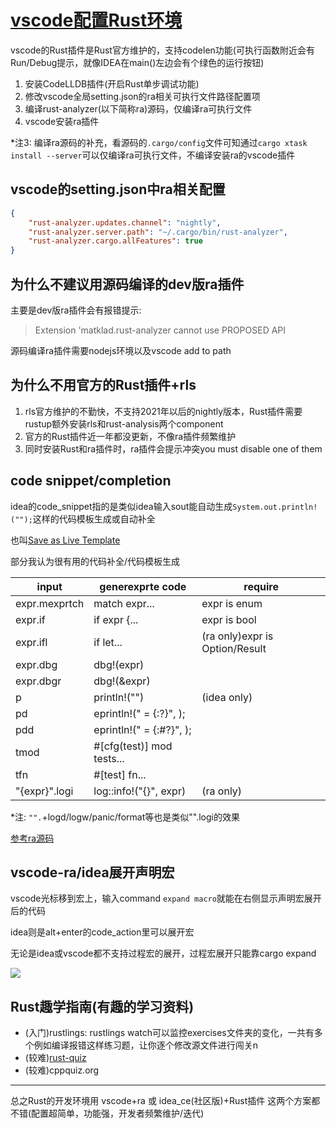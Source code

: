 # [vscode配置Rust环境](/archive/vscode/vscode_setup_rust.md)

vscode的Rust插件是Rust官方维护的，支持codelen功能(可执行函数附近会有Run/Debug提示，就像IDEA在main()左边会有个绿色的运行按钮)

1. 安装CodeLLDB插件(开启Rust单步调试功能)
2. 修改vscode全局setting.json的ra相关可执行文件路径配置项
3. 编译rust-analyzer(以下简称ra)源码，仅编译ra可执行文件
4. vscode安装ra插件

*注3: 编译ra源码的补充，看源码的`.cargo/config`文件可知通过`cargo xtask install --server`可以仅编译ra可执行文件，不编译安装ra的vscode插件

## vscode的setting.json中ra相关配置

```json
{
    "rust-analyzer.updates.channel": "nightly",
    "rust-analyzer.server.path": "~/.cargo/bin/rust-analyzer",
    "rust-analyzer.cargo.allFeatures": true
}
```

## 为什么不建议用源码编译的dev版ra插件

主要是dev版ra插件会有报错提示:

> Extension 'matklad.rust-analyzer cannot use PROPOSED API

源码编译ra插件需要nodejs环境以及vscode add to path

## 为什么不用官方的Rust插件+rls

1. rls官方维护的不勤快，不支持2021年以后的nightly版本，Rust插件需要rustup额外安装rls和rust-analysis两个component
2. 官方的Rust插件近一年都没更新，不像ra插件频繁维护
3. 同时安装Rust和ra插件时，ra插件会提示冲突you must disable one of them

## code snippet/completion

idea的code_snippet指的是类似idea输入sout能自动生成`System.out.println!("");`这样的代码模板生成或自动补全

也叫[Save as Live Template](https://www.jetbrains.com/webstorm/guide/tips/save-as-live-template/)

部分我认为很有用的代码补全/代码模板生成

| input | generexprte code | require |
|---| ------ | ---- |
| expr.mexprtch | match expr... | expr is enum |
| expr.if | if expr {... | expr is bool |
| expr.ifl | if let... | (ra only)expr is Option/Result |
| expr.dbg | dbg!(expr) |
| expr.dbgr | dbg!(&expr) |
| p | println!("") | (idea only) |
| pd | eprintln!(" = {:?}", ); |
| pdd | eprintln!(" = {:#?}", ); |
| tmod | #\[cfg(test)] mod tests... |
| tfn | #\[test] fn... |
| "{expr}".logi | log::info!("{}", expr) | (ra only) |

*注: `"".`+logd/logw/panic/format等也是类似"".logi的效果

[参考ra源码](https://github.com/rust-analyzer/rust-analyzer/blob/master/crates/completion/src/lib.rs#L29)

## vscode-ra/idea展开声明宏

vscode光标移到宏上，输入command `expand macro`就能在右侧显示声明宏展开后的代码

idea则是alt+enter的code_action里可以展开宏

无论是idea或vscode都不支持过程宏的展开，过程宏展开只能靠cargo expand

![](rust_analyzer_code_snippet_completion.gif)

## Rust趣学指南(有趣的学习资料)

- (入门)rustlings: rustlings watch可以监控exercises文件夹的变化，一共有多个例如编译报错这样练习题，让你逐个修改源文件进行闯关n
- (较难)[rust-quiz](https://dtolnay.github.io/rust-quiz)
- (较难)cppquiz.org

---

总之Rust的开发环境用 vscode+ra 或 idea_ce(社区版)+Rust插件 这两个方案都不错(配置超简单，功能强，开发者频繁维护/迭代)
